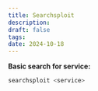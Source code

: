 ```yaml
---
title: Searchsploit
description: 
draft: false
tags: 
date: 2024-10-18
---
```


**Basic search for service:**
```bash
searchsploit <service>
```



